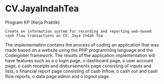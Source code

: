 # CV.JayaIndahTea
 Program KP (Kerja Praktik)
	
	Create an information system for recording and reporting web-based cash flow transactions on CV. Jaya Indah Tea
 The implementation contains the process of coding an application that was made based on a website using the PHP programming language and the Codeigniter framework. The results of the application implementation will have features such as a 
o	login page, 
o	dashboard page, 
o	user account page, 
o	cash receipts and disbursements page consisting of inputs and lists, 
o	financial report page consisting of cash inflow, 
o	cash out and cash flow reports, 
o	data page admin and
o	logout page.
